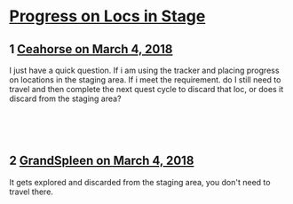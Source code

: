 # [Progress on Locs in Stage](https://community.fantasyflightgames.com/topic/270976-progress-on-locs-in-stage/)

## 1 [Ceahorse on March 4, 2018](https://community.fantasyflightgames.com/topic/270976-progress-on-locs-in-stage/?do=findComment&comment=3237287)

I just have a quick question. If i am using the tracker and placing progress on locations in the staging area. If i meet the requirement. do I still need to travel and then complete the next quest cycle to discard that loc, or does it discard from the staging area?

 

 

## 2 [GrandSpleen on March 4, 2018](https://community.fantasyflightgames.com/topic/270976-progress-on-locs-in-stage/?do=findComment&comment=3237430)

It gets explored and discarded from the staging area, you don't need to travel there.

